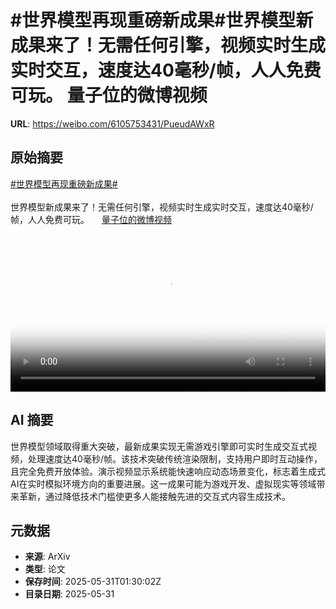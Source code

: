 # #世界模型再现重磅新成果#世界模型新成果来了！无需任何引擎，视频实时生成实时交互，速度达40毫秒/帧，人人免费可玩。 量子位的微博视频

**URL**: https://weibo.com/6105753431/PueudAWxR

## 原始摘要

<a href="https://m.weibo.cn/search?containerid=231522type%3D1%26t%3D10%26q%3D%23%E4%B8%96%E7%95%8C%E6%A8%A1%E5%9E%8B%E5%86%8D%E7%8E%B0%E9%87%8D%E7%A3%85%E6%96%B0%E6%88%90%E6%9E%9C%23&amp;extparam=%23%E4%B8%96%E7%95%8C%E6%A8%A1%E5%9E%8B%E5%86%8D%E7%8E%B0%E9%87%8D%E7%A3%85%E6%96%B0%E6%88%90%E6%9E%9C%23" data-hide=""><span class="surl-text">#世界模型再现重磅新成果#</span></a><br><br>世界模型新成果来了！无需任何引擎，视频实时生成实时交互，速度达40毫秒/帧，人人免费可玩。 <a href="https://video.weibo.com/show?fid=1034:5172054484516903" data-hide=""><span class="url-icon"><img style="width: 1rem;height: 1rem" src="https://h5.sinaimg.cn/upload/2015/09/25/3/timeline_card_small_video_default.png" referrerpolicy="no-referrer"></span><span class="surl-text">量子位的微博视频</span></a> <br clear="both"><div style="clear: both"></div><video controls="controls" poster="https://tvax3.sinaimg.cn/orj480/006Fd7o3gy1i1xnd6c9nvj30u01hcjvr.jpg" style="width: 100%"><source src="https://f.video.weibocdn.com/o0/mjhc104Alx08oEsamkus01041200pGch0E010.mp4?label=mp4_720p&amp;template=720x1280.24.0&amp;ori=0&amp;ps=1CwnkDw1GXwCQx&amp;Expires=1748658584&amp;ssig=9kTaMm7Zbc&amp;KID=unistore,video"><source src="https://f.video.weibocdn.com/o0/hyPaimtxlx08oEsaTwF201041200f34P0E010.mp4?label=mp4_hd&amp;template=540x960.24.0&amp;ori=0&amp;ps=1CwnkDw1GXwCQx&amp;Expires=1748658584&amp;ssig=e5cpkeBfHr&amp;KID=unistore,video"><source src="https://f.video.weibocdn.com/o0/pwcGfa1Flx08oEs9y7v2010412007UK70E010.mp4?label=mp4_ld&amp;template=360x640.24.0&amp;ori=0&amp;ps=1CwnkDw1GXwCQx&amp;Expires=1748658584&amp;ssig=6KaIjAwmge&amp;KID=unistore,video"><p>视频无法显示，请前往<a href="https://video.weibo.com/show?fid=1034%3A5172054484516903" target="_blank" rel="noopener noreferrer">微博视频</a>观看。</p></video>

## AI 摘要

世界模型领域取得重大突破，最新成果实现无需游戏引擎即可实时生成交互式视频，处理速度达40毫秒/帧。该技术突破传统渲染限制，支持用户即时互动操作，且完全免费开放体验。演示视频显示系统能快速响应动态场景变化，标志着生成式AI在实时模拟环境方向的重要进展。这一成果可能为游戏开发、虚拟现实等领域带来革新，通过降低技术门槛使更多人能接触先进的交互式内容生成技术。

## 元数据

- **来源**: ArXiv
- **类型**: 论文
- **保存时间**: 2025-05-31T01:30:02Z
- **目录日期**: 2025-05-31
